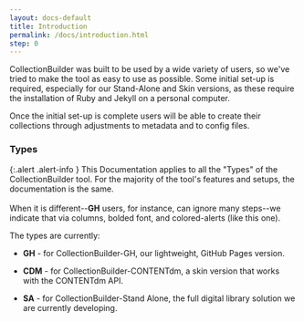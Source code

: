 ```yaml
---
layout: docs-default
title: Introduction
permalink: /docs/introduction.html
step: 0
---
```


CollectionBuilder was built to be used by a wide variety of users, so we've tried to make the tool as easy to use as possible. Some initial set-up is required, especially for our Stand-Alone and Skin versions, as these require the installation of Ruby and Jekyll on a personal computer. 

Once the initial set-up is complete users will be able to create their collections through adjustments to metadata and to config files. 

### Types

{:.alert .alert-info }
This Documentation applies to all the "Types" of the CollectionBuilder tool. For the majority of the tool's features and setups, the documentation is the same. <br /><br/> When it is different--**GH** users, for instance, can ignore many steps--we indicate that via columns, bolded font, and colored-alerts (like this one). 

The types are currently: 

- **GH** - for CollectionBuilder-GH, our lightweight, GitHub Pages version.

- **CDM** - for CollectionBuilder-CONTENTdm, a skin version that works with the CONTENTdm API.

- **SA** - for CollectionBuilder-Stand Alone, the full digital library solution we are currently developing. 
